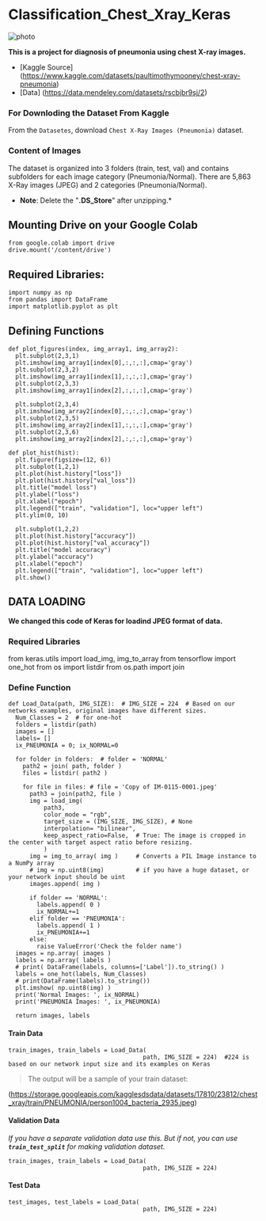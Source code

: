 # **Classification_Chest_Xray_Keras**
![photo](https://i.imgur.com/jZqpV51.png)

**This is a project for diagnosis of pneumonia using chest X-ray images.**


- [Kaggle Source] (https://www.kaggle.com/datasets/paultimothymooney/chest-xray-pneumonia)
- [Data] (https://data.mendeley.com/datasets/rscbjbr9sj/2)


### For Downloding the Dataset From Kaggle

From the `Datasetes`, download `Chest X-Ray Images (Pneumonia)` dataset.

### Content of Images

The dataset is organized into 3 folders (train, test, val) and contains subfolders for each image category (Pneumonia/Normal). There are 5,863 X-Ray images (JPEG) and 2 categories (Pneumonia/Normal).
* **Note**: Delete the "**.DS_Store**" after unzipping.*


 ## Mounting Drive on your Google Colab
 ```
from google.colab import drive
drive.mount('/content/drive')
```
## Required Libraries:
```
import numpy as np
from pandas import DataFrame
import matplotlib.pyplot as plt
```
## Defining Functions
```
def plot_figures(index, img_array1, img_array2):
  plt.subplot(2,3,1)
  plt.imshow(img_array1[index[0],:,:,:],cmap='gray')
  plt.subplot(2,3,2)
  plt.imshow(img_array1[index[1],:,:,:],cmap='gray')
  plt.subplot(2,3,3)
  plt.imshow(img_array1[index[2],:,:,:],cmap='gray')

  plt.subplot(2,3,4)
  plt.imshow(img_array2[index[0],:,:,:],cmap='gray')
  plt.subplot(2,3,5)
  plt.imshow(img_array2[index[1],:,:,:],cmap='gray')
  plt.subplot(2,3,6)
  plt.imshow(img_array2[index[2],:,:,:],cmap='gray')
```

```
def plot_hist(hist):
  plt.figure(figsize=(12, 6))
  plt.subplot(1,2,1)
  plt.plot(hist.history["loss"])
  plt.plot(hist.history["val_loss"])
  plt.title("model loss")
  plt.ylabel("loss")
  plt.xlabel("epoch")
  plt.legend(["train", "validation"], loc="upper left")
  plt.ylim(0, 10)

  plt.subplot(1,2,2)
  plt.plot(hist.history["accuracy"])
  plt.plot(hist.history["val_accuracy"])
  plt.title("model accuracy")
  plt.ylabel("accuracy")
  plt.xlabel("epoch")
  plt.legend(["train", "validation"], loc="upper left")
  plt.show()
```
## DATA LOADING
**We changed this code of Keras for loadind JPEG format of data.**

### Required Libraries
from keras.utils import load_img, img_to_array
from tensorflow import one_hot
from os import listdir
from os.path import join

### Define Function
```
def Load_Data(path, IMG_SIZE):  # IMG_SIZE = 224  # Based on our networks examples, original images have different sizes.
  Num_Classes = 2  # for one-hot
  folders = listdir(path)
  images = []
  labels= []
  ix_PNEUMONIA = 0; ix_NORMAL=0

  for folder in folders:  # folder = 'NORMAL'
    path2 = join( path, folder )
    files = listdir( path2 )

    for file in files: # file = 'Copy of IM-0115-0001.jpeg'
      path3 = join(path2, file )
      img = load_img(
          path3,
          color_mode = "rgb",
          target_size = (IMG_SIZE, IMG_SIZE), # None
          interpolation= "bilinear",
          keep_aspect_ratio=False,  # True: The image is cropped in the center with target aspect ratio before resizing.
          )
      img = img_to_array( img )     # Converts a PIL Image instance to a NumPy array
      # img = np.uint8(img)         # if you have a huge dataset, or your network input should be uint
      images.append( img )

      if folder == 'NORMAL':
        labels.append( 0 )
        ix_NORMAL+=1
      elif folder == 'PNEUMONIA':
        labels.append( 1 )
        ix_PNEUMONIA+=1
      else:
        raise ValueError('Check the folder name')
  images = np.array( images )
  labels = np.array( labels )
  # print( DataFrame(labels, columns=['Label']).to_string() )
  labels = one_hot(labels, Num_Classes)
  # print(DataFrame(labels).to_string())
  plt.imshow( np.uint8(img) )
  print('Normal Images: ', ix_NORMAL)
  print('PNEUMONIA Images: ', ix_PNEUMONIA)

  return images, labels
```
#### Train Data
```
train_images, train_labels = Load_Data(
                                      path, IMG_SIZE = 224)  #224 is based on our network input size and its examples on Keras
```                                      
> The output will be a sample of your train dataset:

(https://storage.googleapis.com/kagglesdsdata/datasets/17810/23812/chest_xray/train/PNEUMONIA/person1004_bacteria_2935.jpeg)

#### Validation Data
*If you have a separate validation data use this. But if not, you can use **`train_test_split`** for making validation dataset.*
```
train_images, train_labels = Load_Data(
                                      path, IMG_SIZE = 224)
```                                     
#### Test Data
```
test_images, test_labels = Load_Data(
                                      path, IMG_SIZE = 224)
```                                 


